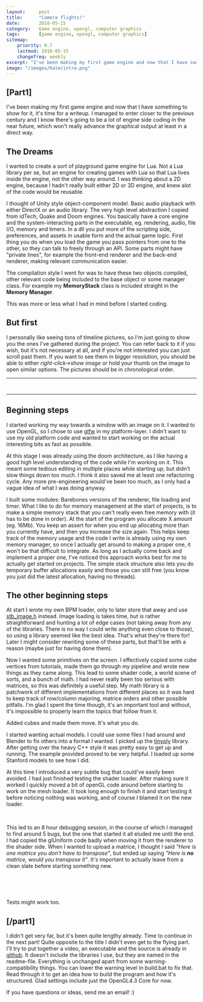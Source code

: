 ```yaml
---
layout:     post
title:      "Camera flights!"
date:       2018-05-15
category:   Game engine, opengl, computer graphics
tags:       [game engine, opengl, computer graphics]
sitemap:
    priority: 0.7
    lastmod: 2018-05-15
    changefreq: weekly
excerpt: "I've been making my first game engine and now that I have something to show for it, it's time for a writeup. I managed to enter closer to the previous century [...]"
image: "/images/Kalm/intro.png"
---
```


<!--[//]: # (COMMENT EXAMPLE)-->
<!--[//]: # (TODO(Kasper): Move gallery somewhere else, or hide and load with javascript)-->


## [Part1]
I've been making my first game engine and now that I have something to show for it, it's time for a writeup. I managed to enter closer to the previous century and I know there's going to be a lot of engine side coding in the near future, which won't really advance the graphical output at least in a direct way.

## The Dreams
I wanted to create a sort of playground game engine for Lua. Not a Lua library per se, but an engine for creating games with Lua so that Lua lives inside the engine, not the other way around. I was thinking about a 2D engine, because I hadn't really built either 2D or 3D engine, and knew alot of the code would be reusable.

I thought of Unity style object-component model. Basic audio playback with either DirectX or an audio library. The very high level abstraction I copied from idTech, Quake and Doom engines. You basically have a core engine and the system-interacting parts in the executable, eg. rendering, audio, file I/O, memory and timers. In a dll you put more of the scripting side, preferences, and assets in usable form and the actual game logic. First thing you do when you load the game you pass pointers from one to the other, so they can talk to freely through an API. Some parts might have "private lines", for example the front-end renderer and the back-end renderer, making relevant communication easier.

The compilation style I went for was to have these two objects compiled, other relevant code being *included* to the base object or some manager class. For example my **MemoryStack** class is included straight in the **Memory Manager**.

This was more or less what I had in mind before I started coding.

## But first
I personally like seeing tons of timeline pictures, so I'm just going to show you the ones I've gathered during the project.
You can refer back to it if you wish, but it's not necessary at all, and if you're not interested you can just scroll past them.
If you want to see them in bigger resolution, you should be able to either *right-click->show image* or hold your thumb on
the image to open similar options. The pictures should be in chronological order.

<hr />

<div class="box"><p>
<span class="image fit"><img src="{{ "/images/Kalm_logo_padded.png" | absolute_url }}" alt="" /></span>
<div class="box alt">
<div class="row 50% uniform">
<div class="4u"><span class="image fit"><img src="{{ "/images/Kalm/gallery/images1.png" | absolute_url }}" alt="" /></span></div>
<div class="4u"><span class="image fit"><img src="{{ "/images/Kalm/gallery/images2.png" | absolute_url }}" alt="" /></span></div>
<div class="4u$"><span class="image fit"><img src="{{ "/images/Kalm/gallery/images3.png" | absolute_url }}" alt="" /></span></div>
<!-- Break -->
<div class="4u"><span class="image fit"><img src="{{ "/images/Kalm/gallery/images4.png" | absolute_url }}" alt="" /></span></div>
<div class="4u"><span class="image fit"><img src="{{ "/images/Kalm/gallery/images5.png" | absolute_url }}" alt="" /></span></div>
<div class="4u$"><span class="image fit"><img src="{{ "/images/Kalm/gallery/images6.png" | absolute_url }}" alt="" /></span></div>
<!-- Break -->
<div class="4u"><span class="image fit"><img src="{{ "/images/Kalm/gallery/images7.png" | absolute_url }}" alt="" /></span></div>
<div class="4u"><span class="image fit"><img src="{{ "/images/Kalm/gallery/images8.png" | absolute_url }}" alt="" /></span></div>
<div class="4u$"><span class="image fit"><img src="{{ "/images/Kalm/gallery/images9.png" | absolute_url }}" alt="" /></span></div>
<!-- Break -->
<div class="4u"><span class="image fit"><img src="{{ "/images/Kalm/gallery/images10.png" | absolute_url }}" alt="" /></span></div>
<div class="4u"><span class="image fit"><img src="{{ "/images/Kalm/gallery/images11.png" | absolute_url }}" alt="" /></span></div>
<div class="4u$"><span class="image fit"><img src="{{ "/images/Kalm/gallery/images12.png" | absolute_url }}" alt="" /></span></div>
<!-- Break -->
<div class="4u"><span class="image fit"><img src="{{ "/images/Kalm/gallery/images13.png" | absolute_url }}" alt="" /></span></div>
<div class="4u"><span class="image fit"><img src="{{ "/images/Kalm/gallery/images14.png" | absolute_url }}" alt="" /></span></div>
<div class="4u$"><span class="image fit"><img src="{{ "/images/Kalm/gallery/images15.png" | absolute_url }}" alt="" /></span></div>
<!-- Break -->
<div class="4u"><span class="image fit"><img src="{{ "/images/Kalm/gallery/images16.png" | absolute_url }}" alt="" /></span></div>
<div class="4u"><span class="image fit"><img src="{{ "/images/Kalm/gallery/images17.png" | absolute_url }}" alt="" /></span></div>
<div class="4u$"><span class="image fit"><img src="{{ "/images/Kalm/gallery/images18.png" | absolute_url }}" alt="" /></span></div>
<!-- Break -->
<div class="4u"><span class="image fit"><img src="{{ "/images/Kalm/gallery/images19.png" | absolute_url }}" alt="" /></span></div>
<div class="4u"><span class="image fit"><img src="{{ "/images/Kalm/gallery/images20.png" | absolute_url }}" alt="" /></span></div>
<div class="4u$"><span class="image fit"><img src="{{ "/images/Kalm/gallery/images21.png" | absolute_url }}" alt="" /></span></div>
<!-- Break -->
<div class="4u"><span class="image fit"><img src="{{ "/images/Kalm/gallery/images22.png" | absolute_url }}" alt="" /></span></div>
<div class="4u"><span class="image fit"><img src="{{ "/images/Kalm/gallery/images23.png" | absolute_url }}" alt="" /></span></div>
<div class="4u$"><span class="image fit"><img src="{{ "/images/Kalm/gallery/images24.png" | absolute_url }}" alt="" /></span></div>
<!-- Break -->
<div class="4u"><span class="image fit"><img src="{{ "/images/Kalm/gallery/images25.png" | absolute_url }}" alt="" /></span></div>
<div class="4u"><span class="image fit"><img src="{{ "/images/Kalm/gallery/images26.png" | absolute_url }}" alt="" /></span></div>
<div class="4u$"><span class="image fit"><img src="{{ "/images/Kalm/gallery/images27.png" | absolute_url }}" alt="" /></span></div>
<!-- Break -->
<div class="4u"><span class="image fit"><img src="{{ "/images/Kalm/gallery/images28.png" | absolute_url }}" alt="" /></span></div>
<div class="4u$"><span class="image fit"><img src="{{ "/images/Kalm/gallery/images29.png" | absolute_url }}" alt="" /></span></div>
</div>
</div>
</p></div>

<hr />


## Beginning steps

I started working my way towards a window with an image on it. I wanted to use OpenGL, so I chose to use [glfw][glfw] in my platform-layer. I didn't want to use my old platform code and wanted to start working on the actual interesting bits as fast as possible.

At this stage I was already using the doom architecture, as I like having a good high level understanding of the code while I'm working on it. This meant some tedious editing in multiple places while starting up, but didn't slow things down too much. I think it also saved me at least one refactoring cycle. Any more pre-engineering would've been too much, as I only had a vague idea of what I was doing anyway.

I built some modules: Barebones versions of the renderer, file loading and timer. What I like to do for memory management at the start of projects, is to make a simple memory stack that you can't really even free memory with (it has to be done in order). At the start of the program you allocate X amount (eg. 16Mb). You keep an assert for when you end up allocating more than you currently have, and then you increase the size again. This helps keep track of the memory usage and the code I write is already using my own memory manager, so once I actually get around to making a proper one, it won't be that difficult to integrate. As long as I actually come back and implement a proper one, I've noticed this approach works best for me to actually get started on projects. The simple stack structure also lets you do temporary buffer allocations easily and those you can still free (you know you just did the latest allocation, having no threads).

## The other beginning steps

At start I wrote my own BPM loader, only to later store that away and use [stb_image.h][stb] instead. Image loading is takes time, but is rather straightforward and hunting a lot of edge cases (not taking away from any of the libraries. There is no way I could write anything even close to those), so using a library seemed like the best idea. That's what they're there for! Later I might consider rewriting some of these parts, but that'll be with a reason (maybe just for having done them).

Now I wanted some primitives on the screen. I effectively copied some cube vertices from tutorials, made them go through my pipeline and wrote new things as they came along. This lead to some shader code, a world scene of sorts, and a bunch of math. I had never really been too serious with matrices, so this was definitely a useful step. My math library is a patchwork of different implementations from different places so it was hard to keep track of row/column majoring, matrice orders and other possible pitfalls. I'm glad I spent the time though, it's an important tool and without, it's impossible to properly learn the topics that follow from it.

Added cubes and made them move. It's what you do.

I started wanting actual models. I could use some files I had around and Blender to fix others into a format I wanted. I picked up the [tinyply][tinyply] library. After getting over the heavy C++ style it was pretty easy to get up and running. The example provided proved to be very helpful. I loaded up some Stanford models to see how I did.

<div class="box">
<p>
At this time I introduced a very subtle bug that could've easily been avoided. I had just finished testing the shader loader. After making sure it worked I quickly moved a bit of openGL code around before starting to work on the mesh loader. It took long enough to finish it and start testing it before noticing nothing was working, and of course I blamed it on the new loader.
</p><br />

<p>
This led to an 8 hour debugging session, in the course of which I managed to find around 5 bugs, but the one that started it all eluded me until the end. I had copied the glUniform code badly when moving it from the renderer to the shader side. When I wanted to upload a matrice, I thought I said <em>"Here is one matrice you don't have to transpose"</em>, but ended up saying <em>"Here is <strong>no</strong> matrice, would you transpose it"</em>. It's important to actually leave from a clean slate before starting something new.
</p> <br />

<br />
<br />

<p>
Tests might work too.
</p>
</div>

## [/part1]

I didn't get very far, but it's been quite lengthy already. Time to continue in the next part!
Quite opposite to the title I didn't even get to the flying part. I'll try to put together a video,
an executable and the source is already in [github][kalm_barrel_gh]. It doesn't include the libraries I use,
but they are named in the readme-file. Everything is unchanged apart from some warning-compatibility things.
You can lower the warning level in build.bat to fix that. Read through it to get an idea how to build the 
program and how it's structured. Glad settings include just the OpenGL4.3 Core for now.

If you have questions or ideas, send me an email! :)


[glfw]: http://www.glfw.org/                                                        "glfw"
[stb]: https://github.com/nothings/stb                                              "stb"
[tinyply]: https://github.com/ddiakopoulos/tinyply                                  "tinyply"
[kalm_gh]: https://github.com/schme/KalmEngine                                      "kalmengine"
[kalm_barrel_gh]: https://github.com/schme/KalmEngine/releases/tag/v0.001_barrels   "kalm_barrel_gh"
